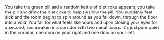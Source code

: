 You take the green pill and a random bottle of diet coke appears, you take the pill and drink the diet coke to help swallow the pill. You suddenly feel sick and the room begins to spin around as you fall down, through the floor into a void. You fall for what feels like hours and upon closing your eyes for a second, you awaken in a corridor with two metal doors. It's just pure quiet in the corridor, one door on your right and one door on your left. 